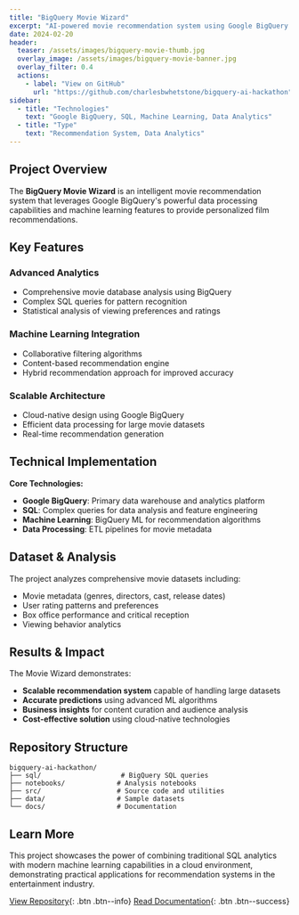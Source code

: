 ```yaml
---
title: "BigQuery Movie Wizard"
excerpt: "AI-powered movie recommendation system using Google BigQuery and machine learning for personalized film discovery."
date: 2024-02-20
header:
  teaser: /assets/images/bigquery-movie-thumb.jpg
  overlay_image: /assets/images/bigquery-movie-banner.jpg
  overlay_filter: 0.4
  actions:
    - label: "View on GitHub"
      url: "https://github.com/charlesbwhetstone/bigquery-ai-hackathon"
sidebar:
  - title: "Technologies"
    text: "Google BigQuery, SQL, Machine Learning, Data Analytics"
  - title: "Type"
    text: "Recommendation System, Data Analytics"
---
```


## Project Overview

The **BigQuery Movie Wizard** is an intelligent movie recommendation system that leverages Google BigQuery's powerful data processing capabilities and machine learning features to provide personalized film recommendations.

## Key Features

### **Advanced Analytics**
- Comprehensive movie database analysis using BigQuery
- Complex SQL queries for pattern recognition
- Statistical analysis of viewing preferences and ratings

### **Machine Learning Integration**
- Collaborative filtering algorithms
- Content-based recommendation engine
- Hybrid recommendation approach for improved accuracy

### **Scalable Architecture**
- Cloud-native design using Google BigQuery
- Efficient data processing for large movie datasets
- Real-time recommendation generation

## Technical Implementation

**Core Technologies:**
- **Google BigQuery**: Primary data warehouse and analytics platform
- **SQL**: Complex queries for data analysis and feature engineering
- **Machine Learning**: BigQuery ML for recommendation algorithms
- **Data Processing**: ETL pipelines for movie metadata

## Dataset & Analysis

The project analyzes comprehensive movie datasets including:
- Movie metadata (genres, directors, cast, release dates)
- User rating patterns and preferences
- Box office performance and critical reception
- Viewing behavior analytics

## Results & Impact

The Movie Wizard demonstrates:
- **Scalable recommendation system** capable of handling large datasets
- **Accurate predictions** using advanced ML algorithms
- **Business insights** for content curation and audience analysis
- **Cost-effective solution** using cloud-native technologies

## Repository Structure

```
bigquery-ai-hackathon/
├── sql/                    # BigQuery SQL queries
├── notebooks/             # Analysis notebooks  
├── src/                   # Source code and utilities
├── data/                  # Sample datasets
└── docs/                  # Documentation
```

## Learn More

This project showcases the power of combining traditional SQL analytics with modern machine learning capabilities in a cloud environment, demonstrating practical applications for recommendation systems in the entertainment industry.

[View Repository](https://github.com/charlesbwhetstone/bigquery-ai-hackathon){: .btn .btn--info}
[Read Documentation](https://github.com/charlesbwhetstone/bigquery-ai-hackathon/blob/main/README.md){: .btn .btn--success}
